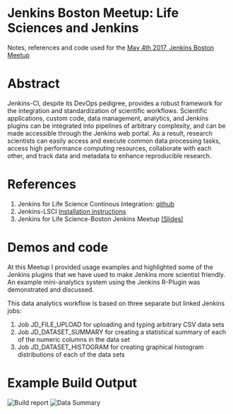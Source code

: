# Jenkins Boston Meetup: Life Sciences and Jenkins
Notes, references and code used for the [May 4th 2017, Jenkins Boston Meetup](https://www.meetup.com/Boston-Jenkins-Area-Meetup/events/237134375/)
# Abstract
Jenkins-CI, despite its DevOps pedigree, provides a robust framework for the integration and standardization of scientific workflows.  Scientific applications, custom code, data management, analytics,  and Jenkins plugins can be integrated into pipelines of arbitrary complexity,  and can be made accessible through the Jenkins web portal.  As a result, research scientists can easily access and execute common data processing tasks, access high performance computing resources, collaborate with each other, and track data and metadata to enhance reproducible research. 
# References
1. Jenkins for Life Science Continous Integration: [github](https://github.com/Novartis/Jenkins-LSCI)
2. Jenkins-LSCI [Installation instructions](https://github.com/Novartis/Jenkins-LSCI/blob/master/userContent/docs/installation_and_use.md)
3. Jenkins for Life Science-Boston Jenkins Meetup [(Slides)](https://docs.google.com/presentation/d/13XnxIw_F09cfkBzpqRHBm-m4inzAMH36ldzFAwOhoxk/edit?usp=sharing)

# Demos and code
At this Meetup I provided usage examples and highlighted some of the Jenkins plugins that we have used to make Jenkins more scientist friendly. An example mini-analytics system using the Jenkins R-Plugin was demonstrated and discussed. 

This data analytics workflow is based on three separate but linked Jenkins jobs:
1. Job JD_FILE_UPLOAD for uploading and typing arbitrary CSV data sets
2. Job JD_DATASET_SUMMARY for creating a statistical summary of each of the numeric columns in the data set
3. Job JD_DATASET_HISTOGRAM for creating graphical histogram distributions of each of the data sets

# Example Build Output
![Build report](https://docs.google.com/drawings/d/1Sy5rzo4hrSPW46r3GZzXbWZg5MmDKP_LTkcJR3re_6s/pub?w=960&h=720)
![Data Summary](https://docs.google.com/drawings/d/17zyAGN4R6w2GB-dJBxISBPIm6CoIRS8lyFeYNku88PQ/pub?w=356&h=374)

